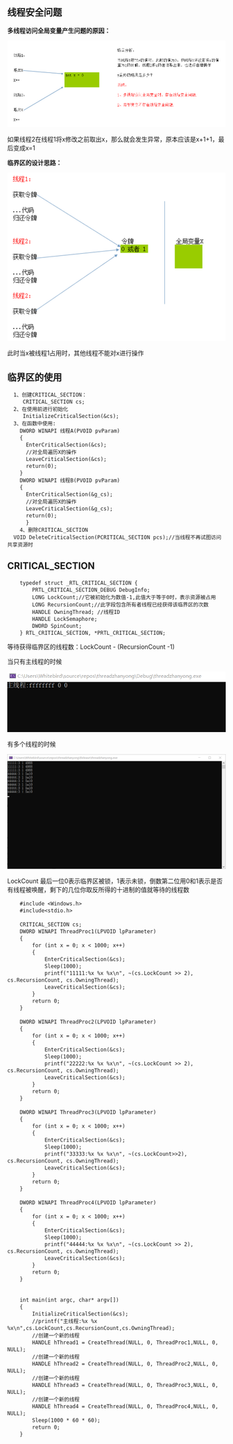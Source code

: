 线程安全问题
---

**多线程访问全局变量产生问题的原因：**

![](https://raw.githubusercontent.com/Whitebird0/tuchuang/main/QQ%E6%88%AA%E5%9B%BE20220218210929.png)

如果线程2在线程1将x修改之前取出x，那么就会发生异常，原本应该是x+1+1，最后变成x=1

**临界区的设计思路：**

![](https://raw.githubusercontent.com/Whitebird0/tuchuang/main/QQ%E6%88%AA%E5%9B%BE20220218211126.png)

此时当x被线程1占用时，其他线程不能对x进行操作

临界区的使用
---

      1、创建CRITICAL_SECTION：
         CRITICAL_SECTION cs;
      2、在使用前进行初始化
         InitializeCriticalSection(&cs);
      3、在函数中使用:
      	DWORD WINAPI 线程A(PVOID pvParam) 			
	    {			
	      EnterCriticalSection(&cs);							
	      //对全局遍历X的操作							
	      LeaveCriticalSection(&cs);			
	      return(0);			
      	}									
      	DWORD WINAPI 线程B(PVOID pvParam) 			
      	{			
	      EnterCriticalSection(&g_cs);							
	      //对全局遍历X的操作			
	      LeaveCriticalSection(&g_cs);			
	      return(0);			
	      }			
  		4、删除CRITICAL_SECTION
      VOID DeleteCriticalSection(PCRITICAL_SECTION pcs);//当线程不再试图访问共享资源时

CRITICAL_SECTION
---

		typedef struct _RTL_CRITICAL_SECTION {		
		    PRTL_CRITICAL_SECTION_DEBUG DebugInfo;		
		    LONG LockCount;//它被初始化为数值-1,此值大于等于0时，表示资源被占用		
		    LONG RecursionCount;//此字段包含所有者线程已经获得该临界区的次数		
		    HANDLE OwningThread; //线程ID      		
		    HANDLE LockSemaphore;		
		    DWORD SpinCount;		
		} RTL_CRITICAL_SECTION, *PRTL_CRITICAL_SECTION;		

等待获得临界区的线程数：LockCount - (RecursionCount -1)

当只有主线程的时候

![](https://raw.githubusercontent.com/Whitebird0/tuchuang/main/QQ%E6%88%AA%E5%9B%BE20220219192208.png)

有多个线程的时候

![](https://raw.githubusercontent.com/Whitebird0/tuchuang/main/QQ%E6%88%AA%E5%9B%BE20220219200311.png)

LockCount 最后一位0表示临界区被锁，1表示未锁，倒数第二位用0和1表示是否有线程被唤醒，剩下的几位你取反所得的十进制的值就等待的线程数


		#include <Windows.h>
		#include<stdio.h>

		CRITICAL_SECTION cs;
		DWORD WINAPI ThreadProc1(LPVOID lpParameter)
		{
			for (int x = 0; x < 1000; x++)
			{
				EnterCriticalSection(&cs);
				Sleep(1000);
				printf("11111:%x %x %x\n", ~(cs.LockCount >> 2), cs.RecursionCount, cs.OwningThread);
				LeaveCriticalSection(&cs);
			}
			return 0;
		}

		DWORD WINAPI ThreadProc2(LPVOID lpParameter)
		{
			for (int x = 0; x < 1000; x++)
			{
				EnterCriticalSection(&cs);
				Sleep(1000);
				printf("22222:%x %x %x\n", ~(cs.LockCount >> 2), cs.RecursionCount, cs.OwningThread);
				LeaveCriticalSection(&cs);
			}
			return 0;
		}

		DWORD WINAPI ThreadProc3(LPVOID lpParameter)
		{
			for (int x = 0; x < 1000; x++)
			{
				EnterCriticalSection(&cs);
				Sleep(1000);
				printf("33333:%x %x %x\n", ~(cs.LockCount>>2), cs.RecursionCount, cs.OwningThread);
				LeaveCriticalSection(&cs);
			}
			return 0;
		}

		DWORD WINAPI ThreadProc4(LPVOID lpParameter)
		{
			for (int x = 0; x < 1000; x++)
			{
				EnterCriticalSection(&cs);
				Sleep(1000);
				printf("44444:%x %x %x\n", ~(cs.LockCount >> 2), cs.RecursionCount, cs.OwningThread);
				LeaveCriticalSection(&cs);
			}
			return 0;
		}


		int main(int argc, char* argv[])
		{
			InitializeCriticalSection(&cs);
			//printf("主线程:%x %x %x\n",cs.LockCount,cs.RecursionCount,cs.OwningThread);	
			//创建一个新的线程	
			HANDLE hThread1 = CreateThread(NULL, 0, ThreadProc1,NULL, 0, NULL);
			//创建一个新的线程	
			HANDLE hThread2 = CreateThread(NULL, 0, ThreadProc2,NULL, 0, NULL);
			//创建一个新的线程	
			HANDLE hThread3 = CreateThread(NULL, 0, ThreadProc3,NULL, 0, NULL);
			//创建一个新的线程	
			HANDLE hThread4 = CreateThread(NULL, 0, ThreadProc4,NULL, 0, NULL);
			Sleep(1000 * 60 * 60);
			return 0;
		}
